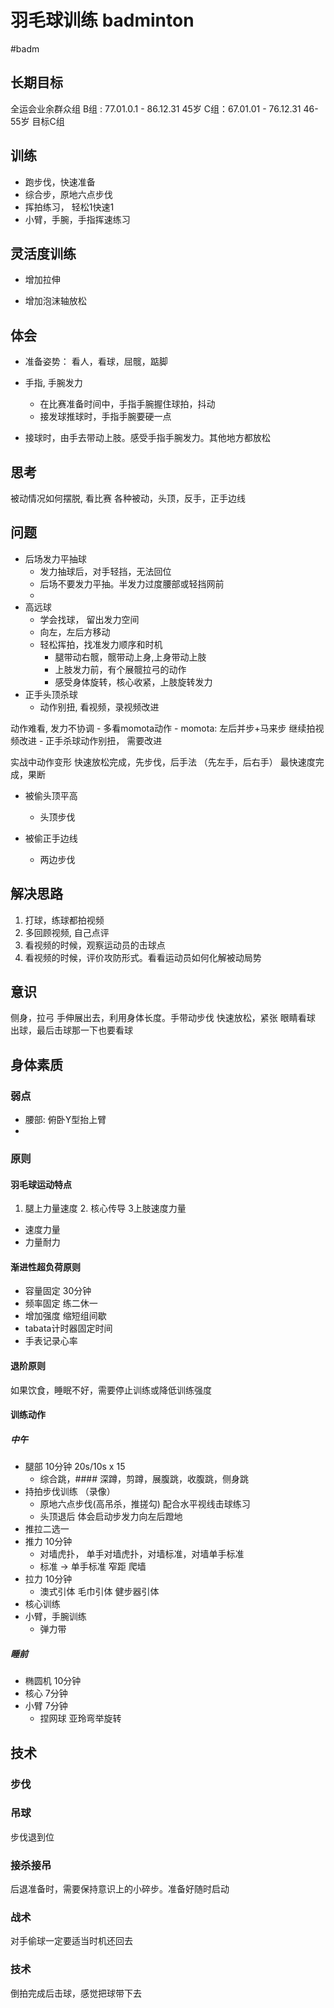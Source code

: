 # 羽毛球训练 badminton

#badm

## 长期目标

全运会业余群众组
B组 : 77.01.0.1 - 86.12.31 45岁
C组：67.01.01 - 76.12.31   46-55岁
目标C组

## 训练
- 跑步伐，快速准备
- 综合步，原地六点步伐
- 挥拍练习， 轻松1快速1
- 小臂，手腕，手指挥速练习

## 灵活度训练
- 增加拉伸

- 增加泡沫轴放松

## 体会
- 准备姿势： 看人，看球，屈髋，踮脚

- 手指, 手腕发力
	- 在比赛准备时间中，手指手腕握住球拍，抖动
	- 接发球推球时，手指手腕要硬一点
- 接球时，由手去带动上肢。感受手指手腕发力。其他地方都放松

## 思考
被动情况如何摆脱, 看比赛
各种被动，头顶，反手，正手边线

## 问题
- 后场发力平抽球
	- 发力抽球后，对手轻挡，无法回位
	- 后场不要发力平抽。半发力过度腰部或轻挡网前
	- 
- 高远球
	- 学会找球， 留出发力空间
	- 向左，左后方移动
	- 轻松挥拍，找准发力顺序和时机
		- 腿带动右髋，髋带动上身,上身带动上肢
		- 上肢发力前，有个展髋拉弓的动作
		- 感受身体旋转，核心收紧，上肢旋转发力
- 正手头顶杀球
	- 动作别扭, 看视频，录视频改进

动作难看, 发力不协调
	- 多看momota动作
	- momota: 左后并步+马来步
	继续拍视频改进
		- 正手杀球动作别扭， 需要改进

实战中动作变形
	快速放松完成，先步伐，后手法 （先左手，后右手）
	最快速度完成，果断

- 被偷头顶平高
	- 头顶步伐

- 被偷正手边线
	- 两边步伐

## 解决思路
1. 打球，练球都拍视频
2. 多回顾视频, 自己点评
3. 看视频的时候，观察运动员的击球点
4. 看视频的时候，评价攻防形式。看看运动员如何化解被动局势

## 意识

侧身，拉弓
手伸展出去，利用身体长度。手带动步伐
快速放松，紧张
眼睛看球
	出球，最后击球那一下也要看球

## 身体素质

### 弱点
- 腰部: 俯卧Y型抬上臂
- 
### 原则

#### 羽毛球运动特点

1. 腿上力量速度 2. 核心传导 3上肢速度力量
- 速度力量
- 力量耐力

#### 渐进性超负荷原则

- 容量固定 30分钟 
- 频率固定 练二休一
- 增加强度 缩短组间歇
- tabata计时器固定时间
- 手表记录心率

#### 退阶原则

如果饮食，睡眠不好，需要停止训练或降低训练强度

#### 训练动作

##### 中午

- 腿部 10分钟 20s/10s x 15
	- 综合跳，#### 深蹲，剪蹲，展腹跳，收腹跳，侧身跳
- 持拍步伐训练 （录像）
	- 原地六点步伐(高吊杀，推搓勾) 配合水平视线击球练习
	- 头顶退后 体会启动步发力向左后蹬地
- 推拉二选一
- 推力 10分钟
	- 对墙虎扑， 单手对墙虎扑，对墙标准，对墙单手标准
	- 标准 -> 单手标准  窄距 爬墙
- 拉力 10分钟
	- 澳式引体 毛巾引体 健步器引体
- 核心训练
- 小臂，手腕训练
	- 弹力带

##### 睡前
- 椭圆机 10分钟
- 核心 7分钟
- 小臂 7分钟
	- 捏网球 亚玲弯举旋转

## 技术  

### 步伐

### 吊球

步伐退到位

### 接杀接吊

后退准备时，需要保持意识上的小碎步。准备好随时启动

### 战术

对手偷球一定要适当时机还回去

### 技术

倒拍完成后击球，感觉把球带下去